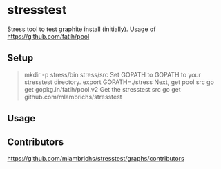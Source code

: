 # stresstest

Stress tool to test graphite install (initially).
Usage of https://github.com/fatih/pool

## Setup
> mkdir -p stress/bin stress/src
Set GOPATH to GOPATH to your stresstest directory.
> export GOPATH=./stress
Next, get pool src
> go get gopkg.in/fatih/pool.v2
Get the stresstest src
> go get github.com/mlambrichs/stresstest

## Usage

## Contributors

https://github.com/mlambrichs/stresstest/graphs/contributors

